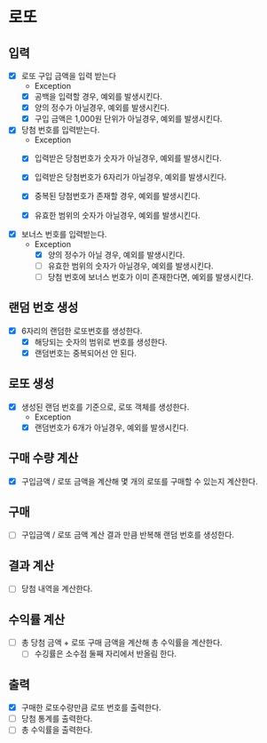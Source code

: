 # 로또

## 입력
- [x] 로또 구입 금액을 입력 받는다
  - Exception 
  - [x] 공백을 입력할 경우, 예외를 발생시킨다.
  - [x] 양의 정수가 아닐경우, 예외를 발생시킨다.
  - [x] 구입 금액은 1,000원 단위가 아닐경우, 예외를 발생시킨다.
  
- [x] 당첨 번호를 입력받는다. 
  - Exception
  - [x] 입력받은 당첨번호가 숫자가 아닐경우, 예외를 발생시킨다.
  - [x] 입력받은 당첨번호가 6자리가 아닐경우, 예외를 발생시킨다.
  - [x] 중복된 당첨번호가 존재할 경우, 예외를 발생시킨다.
  - [x] 유효한 범위의 숫자가 아닐경우, 예외를 발생시킨다.


- [x] 보너스 번호를 입력받는다.
  - Exception
    - [x] 양의 정수가 아닐 경우, 예외를 발생시킨다.
    - [ ] 유효한 범위의 숫자가 아닐경우, 예외를 발생시킨다.
    - [ ] 당첨 번호에 보너스 번호가 이미 존재한다면, 예외를 발생시킨다.

## 랜덤 번호 생성
- [x] 6자리의 랜덤한 로또번호를 생성한다.
  - [x] 해당되는 숫자의 범위로 번호를 생성한다.
  - [x] 랜덤번호는 중복되어선 안 된다.

## 로또 생성
- [x] 생성된 랜덤 번호를 기준으로, 로또 객체를 생성한다.
  - Exception
  - [x] 랜덤번호가 6개가 아닐경우, 예외를 발생시킨다.

## 구매 수량 계산
- [x] 구입금액 / 로또 금액을 계산해 몇 개의 로또를 구매할 수 있는지 계산한다. 

## 구매
- [ ] 구입금액 / 로또 금액 계산 결과 만큼 반복해 랜덤 번호를 생성한다.

## 결과 계산
- [ ] 당첨 내역을 계산한다.

## 수익률 계산
- [ ] 총 당첨 금액 + 로또 구매 금액을 계산해 총 수익률을 계산한다.
  - [ ] 수깅률은 소수점 둘째 자리에서 반올림 한다.

## 출력
- [x] 구매한 로또수량만큼 로또 번호를 출력한다.
- [ ] 당첨 통계를 출력한다.
- [ ] 총 수익률을 출력한다.